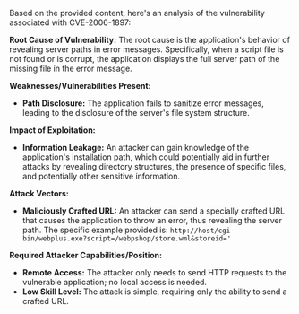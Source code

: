 Based on the provided content, here's an analysis of the vulnerability associated with CVE-2006-1897:

**Root Cause of Vulnerability:**
The root cause is the application's behavior of revealing server paths in error messages. Specifically, when a script file is not found or is corrupt, the application displays the full server path of the missing file in the error message.

**Weaknesses/Vulnerabilities Present:**
- **Path Disclosure:** The application fails to sanitize error messages, leading to the disclosure of the server's file system structure.

**Impact of Exploitation:**
- **Information Leakage:** An attacker can gain knowledge of the application's installation path, which could potentially aid in further attacks by revealing directory structures, the presence of specific files, and potentially other sensitive information.

**Attack Vectors:**
- **Maliciously Crafted URL:**  An attacker can send a specially crafted URL that causes the application to throw an error, thus revealing the server path. The specific example provided is: `http://host/cgi-bin/webplus.exe?script=/webpshop/store.wml&storeid='`

**Required Attacker Capabilities/Position:**
- **Remote Access:** The attacker only needs to send HTTP requests to the vulnerable application; no local access is needed.
- **Low Skill Level:** The attack is simple, requiring only the ability to send a crafted URL.